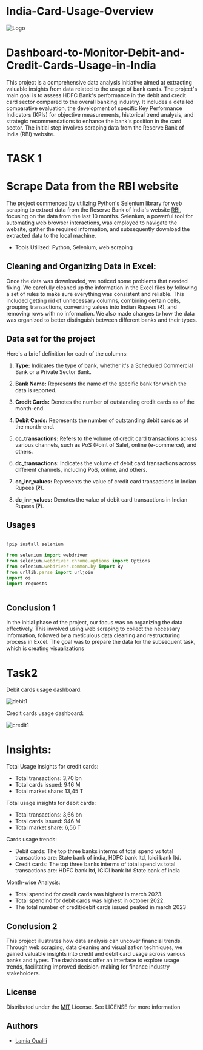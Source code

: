 # India-Card-Usage-Overview


![Logo](https://media.licdn.com/dms/image/D5612AQFfKS70Lv09HA/article-cover_image-shrink_720_1280/0/1679919905983?e=2147483647&v=beta&t=5AchgDacsdbdOIobrR0JWKfHjoQb9JPfsjoc13rKynA)


# Dashboard-to-Monitor-Debit-and-Credit-Cards-Usage-in-India

This project is a comprehensive data analysis initiative aimed at extracting valuable insights from data related to the usage of bank cards.
The project's main goal is to assess HDFC Bank's performance in the debit and credit card sector compared to the overall banking industry. It includes a detailed comparative evaluation, the development of specific Key Performance Indicators (KPIs) for objective measurements, historical trend analysis, and strategic recommendations to enhance the bank's position in the card sector. The initial step involves scraping data from the Reserve Bank of India (RBI) website.

# TASK 1 
# Scrape Data from the RBI website

  The project commenced by utilizing Python's Selenium library for web scraping to extract data from the Reserve Bank of India's website [RBI](https://www.rbi.org.in/Scripts/ATMView.aspx), focusing on the data from the last 10 months. Selenium, a powerful tool for automating web browser interactions, was employed to navigate the website, gather the required information, and subsequently download the extracted data to the local machine.
- Tools Utilized: Python, Selenium, web scraping
## Cleaning and Organizing Data in Excel:

Once the data was downloaded, we noticed some problems that needed fixing. We carefully cleaned up the information in the Excel files by following a set of rules to make sure everything was consistent and reliable. This included getting rid of unnecessary columns, combining certain cells, grouping transactions, converting values into Indian Rupees (₹), and removing rows with no information. We also made changes to how the data was organized to better distinguish between different banks and their types.



## Data set for the project 

Here's a brief definition for each of the columns:

1. **Type:** Indicates the type of bank, whether it's a Scheduled Commercial Bank or a Private Sector Bank.

2. **Bank Name:** Represents the name of the specific bank for which the data is reported.

3. **Credit Cards:** Denotes the number of outstanding credit cards as of the month-end.

4. **Debit Cards:** Represents the number of outstanding debit cards as of the month-end.

5. **cc_transactions:** Refers to the volume of credit card transactions across various channels, such as PoS (Point of Sale), online (e-commerce), and others.

6. **dc_transactions:** Indicates the volume of debit card transactions across different channels, including PoS, online, and others.

7. **cc_inr_values:** Represents the value of credit card transactions in Indian Rupees (₹).

8. **dc_inr_values:** Denotes the value of debit card transactions in Indian Rupees (₹).

## Usages

```javascript

!pip install selenium

from selenium import webdriver
from selenium.webdriver.chrome.options import Options
from selenium.webdriver.common.by import By
from urllib.parse import urljoin
import os
import requests



```


## Conclusion 1 

In the initial phase of the project, our focus was on organizing the data effectively. This involved using web scraping to collect the necessary information, followed by a meticulous data cleaning and restructuring process in Excel. The goal was to prepare the data for the subsequent task, which is creating visualizations



# Task2 
Debit cards usage dashboard:

![debit1](https://github.com/lamiaoua/tp5git/assets/89353668/898f97ba-f3df-4f21-888f-35114d412e20)

Credit cards usage dashboard:

![credit1](https://github.com/lamiaoua/tp5git/assets/89353668/ae3791e6-2c9b-4b62-b8ae-0b6b82ca0549)

# Insights:
Total Usage insights for credit cards:

- Total transactions: 3,70 bn
- Total cards issued: 946 M
- Total market share: 13,45 T

Total usage insights for debit cards:

- Total transactions: 3,66 bn
- Total cards issued: 946 M
- Total market share: 6,56 T

Cards usage trends:

- Debit cards: The top three banks interms of total spend vs total transactions are: State bank of india, HDFC bank ltd, Icici bank ltd. 
- Credit cards: The top three banks interms of total spend vs total transactions are: HDFC bank ltd, ICICI bank ltd State bank of india

Month-wise Analysis:
- Total spendind for credit cards was highest in march 2023.
- Total spendind for debit cards was highest in october 2022.
- The total number of credit/debit cards issued peaked in march 2023

## Conclusion 2
This project illustrates how data analysis can uncover financial trends. Through web scraping, data cleaning and visualization techniques, we gained valuable insights into credit and debit card usage across various banks and types. The dashboards offer an interface to explore usage trends, facilitating improved decision-making for finance industry stakeholders.

## License

Distributed under the [MIT](https://choosealicense.com/licenses/mit/) License. See LICENSE for more information 


## Authors

- [Lamia Oualili](https://github.com/lamiaoua)

